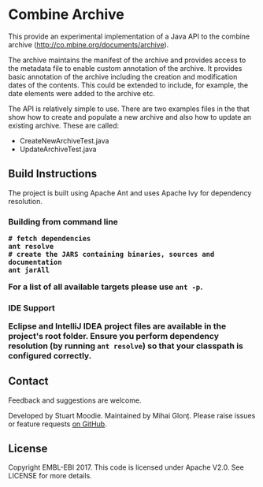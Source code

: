Combine Archive
===============
This provide an experimental implementation of a Java API to the combine archive (<http://co.mbine.org/documents/archive>).

The archive maintains the manifest of the archive and provides access to the metadata file to enable custom annotation
of the archive. It provides basic annotation of the archive including the creation and modification dates of the contents.
This could be extended to include, for example, the date elements were added to the archive etc.

The API is relatively simple to use. There are two examples files in the that show how to create and populate a new archive
and also how to update an existing archive. These are called:

* CreateNewArchiveTest.java
* UpdateArchiveTest.java

Build Instructions
------------------

The project is built using Apache Ant and uses Apache Ivy for dependency resolution.

<h3> Building from command line

    # fetch dependencies
    ant resolve
    # create the JARS containing binaries, sources and documentation
    ant jarAll
For a list of all available targets please use `ant -p`.

<h3> IDE Support

Eclipse and IntelliJ IDEA project files are available in the project's root folder.
Ensure you perform dependency resolution (by running `ant resolve`) so that your classpath
is configured correctly.

Contact
--------
Feedback and suggestions are welcome.

Developed by Stuart Moodie. Maintained by Mihai Glonț. Please raise issues or feature
requests [on GitHub](https://github.com/mglont/CombineArchive/issues).

License
-------
Copyright EMBL-EBI 2017. This code is licensed under Apache V2.0. See LICENSE for more details.
